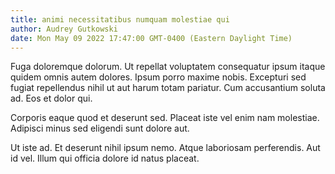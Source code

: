 ```yaml
---
title: animi necessitatibus numquam molestiae qui
author: Audrey Gutkowski
date: Mon May 09 2022 17:47:00 GMT-0400 (Eastern Daylight Time)
---
```

Fuga doloremque dolorum. Ut repellat voluptatem consequatur ipsum itaque quidem omnis autem dolores. Ipsum porro maxime nobis. Excepturi sed fugiat repellendus nihil ut aut harum totam pariatur. Cum accusantium soluta ad. Eos et dolor qui.

 Corporis eaque quod et deserunt sed. Placeat iste vel enim nam molestiae. Adipisci minus sed eligendi sunt dolore aut.

 Ut iste ad. Et deserunt nihil ipsum nemo. Atque laboriosam perferendis. Aut id vel. Illum qui officia dolore id natus placeat.